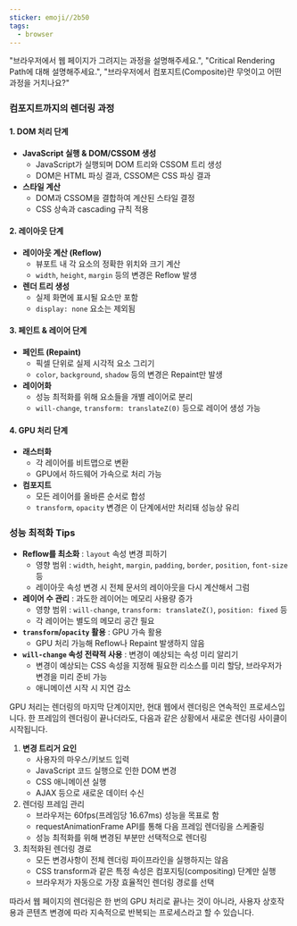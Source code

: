 ```yaml
---
sticker: emoji//2b50
tags:
  - browser
---
```

"브라우저에서 웹 페이지가 그려지는 과정을 설명해주세요.", "Critical Rendering Path에 대해 설명해주세요.", "브라우저에서 컴포지트(Composite)란 무엇이고 어떤 과정을 거치나요?"

### 컴포지트까지의 렌더링 과정
#### 1. DOM 처리 단계
- **JavaScript 실행 & DOM/CSSOM 생성**
  - JavaScript가 실행되며 DOM 트리와 CSSOM 트리 생성
  - DOM은 HTML 파싱 결과, CSSOM은 CSS 파싱 결과
- **스타일 계산**
  - DOM과 CSSOM을 결합하여 계산된 스타일 결정
  - CSS 상속과 cascading 규칙 적용
#### 2. 레이아웃 단계
- **레이아웃 계산 (Reflow)**
  - 뷰포트 내 각 요소의 정확한 위치와 크기 계산
  - `width`, `height`, `margin` 등의 변경은 Reflow 발생
- **렌더 트리 생성**
  - 실제 화면에 표시될 요소만 포함
  - `display: none` 요소는 제외됨
#### 3. 페인트 & 레이어 단계
- **페인트 (Repaint)**
  - 픽셀 단위로 실제 시각적 요소 그리기
  - `color`, `background`, `shadow` 등의 변경은 Repaint만 발생
- **레이어화**
  - 성능 최적화를 위해 요소들을 개별 레이어로 분리
  - `will-change`, `transform: translateZ(0)` 등으로 레이어 생성 가능
#### 4. GPU 처리 단계
- **래스터화**
  - 각 레이어를 비트맵으로 변환
  - GPU에서 하드웨어 가속으로 처리 가능
- **컴포지트**
  - 모든 레이어를 올바른 순서로 합성
  - `transform`, `opacity` 변경은 이 단계에서만 처리돼 성능상 유리
### 성능 최적화 Tips
- **Reflow를 최소화** : `layout` 속성 변경 피하기
	- 영향 범위 : `width`, `height`, `margin`, `padding`, `border`, `position`, `font-size` 등
	- 레이아웃 속성 변경 시 전체 문서의 레이아웃을 다시 계산해서 그럼
- **레이어 수 관리** : 과도한 레이어는 메모리 사용량 증가
	- 영향 범위 : `will-change`, `transform: translateZ()`, `position: fixed` 등
	- 각 레이어는 별도의 메모리 공간 필요
- **`transform`/`opacity` 활용** : GPU 가속 활용
	- GPU 처리 가능해 Reflow나 Repaint 발생하지 않음
- **`will-change` 속성 전략적 사용** : 변경이 예상되는 속성 미리 알리기
	- 변경이 예상되는 CSS 속성을 지정해 필요한 리소스를 미리 할당, 브라우저가 변경을 미리 준비 가능
	- 애니메이션 시작 시 지연 감소

GPU 처리는 렌더링의 마지막 단계이지만, 현대 웹에서 렌더링은 연속적인 프로세스입니다. 한 프레임의 렌더링이 끝나더라도, 다음과 같은 상황에서 새로운 렌더링 사이클이 시작됩니다.
1. **변경 트리거 요인**
	- 사용자의 마우스/키보드 입력
	- JavaScript 코드 실행으로 인한 DOM 변경
	- CSS 애니메이션 실행
	- AJAX 등으로 새로운 데이터 수신
2. 렌더링 프레임 관리
	- 브라우저는 60fps(프레임당 16.67ms) 성능을 목표로 함
	- requestAnimationFrame API를 통해 다음 프레임 렌더링을 스케줄링
	- 성능 최적화를 위해 변경된 부분만 선택적으로 렌더링
3. 최적화된 렌더링 경로
	- 모든 변경사항이 전체 렌더링 파이프라인을 실행하지는 않음
	- CSS transform과 같은 특정 속성은 컴포지팅(compositing) 단계만 실행
	- 브라우저가 자동으로 가장 효율적인 렌더링 경로를 선택

따라서 웹 페이지의 렌더링은 한 번의 GPU 처리로 끝나는 것이 아니라, 사용자 상호작용과 콘텐츠 변경에 따라 지속적으로 반복되는 프로세스라고 할 수 있습니다.